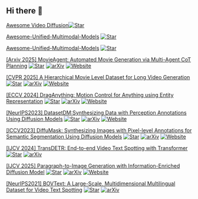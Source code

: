 ## Hi there 👋 

[Awesome Video Diffusion](https://github.com/showlab/Awesome-Video-Diffusion)[![Star](https://img.shields.io/github/stars/showlab/Awesome-Video-Diffusion.svg?style=social&label=Star)](https://github.com/showlab/Awesome-Video-Diffusion)

[Awesome-Unified-Multimodal-Models](https://github.com/showlab/Awesome-Unified-Multimodal-Models)   [![Star](https://img.shields.io/github/stars/showlab/Awesome-Unified-Multimodal-Models.svg?style=social&label=Star)](https://github.com/showlab/Awesome-Unified-Multimodal-Models)

[Awesome-Unified-Multimodal-Models](https://github.com/weijiawu/Awesome-Visual-Reinforcement-Learning)   [![Star](https://img.shields.io/github/stars/weijiawu/Awesome-Visual-Reinforcement-Learning.svg?style=social&label=Star)](https://github.com/weijiawu/Awesome-Visual-Reinforcement-Learning)



[[Arxiv 2025] MovieAgent: Automated Movie Generation via Multi-Agent CoT Planning](https://github.com/showlab/MovieAgent)  [![Star](https://img.shields.io/github/stars/showlab/MovieAgent.svg?style=social&label=Star)](https://github.com/showlab/MovieAgent) [![arXiv](https://img.shields.io/badge/arXiv-b31b1b.svg)](https://arxiv.org/abs/2503.07314) [![Website](https://img.shields.io/badge/Website-9cf)](https://weijiawu.github.io/MovieAgent/)

[[CVPR 2025] A Hierarchical Movie Level Dataset for Long Video Generation](https://github.com/showlab/MovieBench)  [![Star](https://img.shields.io/github/stars/showlab/MovieBench.svg?style=social&label=Star)](https://github.com/showlab/MovieBench) [![arXiv](https://img.shields.io/badge/arXiv-b31b1b.svg)](https://weijiawu.github.io/MovieBench/)  [![Website](https://img.shields.io/badge/Website-9cf)](https://weijiawu.github.io/MovieBench/)

[[ECCV 2024] DragAnything: Motion Control for Anything using Entity Representation](https://github.com/showlab/DragAnything)  [![Star](https://img.shields.io/github/stars/showlab/DragAnything.svg?style=social&label=Star)](https://github.com/showlab/DragAnything)  [![arXiv](https://img.shields.io/badge/arXiv-b31b1b.svg)](https://arxiv.org/abs/2403.07420)  [![Website](https://img.shields.io/badge/Website-9cf)](https://weijiawu.github.io/draganything_page/)


[[NeurIPS2023] DatasetDM:Synthesizing Data with Perception Annotations Using Diffusion Models](https://github.com/showlab/DatasetDM)  [![Star](https://img.shields.io/github/stars/showlab/DatasetDM.svg?style=social&label=Star)](https://github.com/showlab/DatasetDM)  [![arXiv](https://img.shields.io/badge/arXiv-b31b1b.svg)](https://arxiv.org/abs/2308.06160)  [![Website](https://img.shields.io/badge/Website-9cf)](https://weijiawu.github.io/DatasetDM_page/)

[[ICCV2023] DiffuMask: Synthesizing Images with Pixel-level Annotations for Semantic Segmentation Using Diffusion Models](https://github.com/weijiawu/DiffuMask)  [![Star](https://img.shields.io/github/stars/weijiawu/DiffuMask.svg?style=social&label=Star)](https://github.com/weijiawu/DiffuMask)  [![arXiv](https://img.shields.io/badge/arXiv-b31b1b.svg)](https://arxiv.org/abs/2303.11681)  [![Website](https://img.shields.io/badge/Website-9cf)](https://weijiawu.github.io/DiffusionMask/)
  
[[IJCV 2024] TransDETR: End-to-end Video Text Spotting with Transformer](https://github.com/weijiawu/TransDETR)  [![Star](https://img.shields.io/github/stars/weijiawu/TransDETR.svg?style=social&label=Star)](https://github.com/weijiawu/TransDETR)  [![arXiv](https://img.shields.io/badge/arXiv-b31b1b.svg)](https://arxiv.org/abs/2203.10539)

[[IJCV 2025] Paragraph-to-Image Generation with Information-Enriched Diffusion Model](https://github.com/weijiawu/ParaDiffusion)  [![Star](https://img.shields.io/github/stars/weijiawu/ParaDiffusion.svg?style=social&label=Star)](https://github.com/weijiawu/ParaDiffusion)  [![arXiv](https://img.shields.io/badge/arXiv-b31b1b.svg)](https://arxiv.org/abs/2311.14284)  [![Website](https://img.shields.io/badge/Website-9cf)](https://weijiawu.github.io/ParaDiffusionPage/)

[[NeurIPS2021] BOVText: A Large-Scale, Multidimensional Multilingual Dataset for Video Text Spotting](https://github.com/weijiawu/BOVText-Benchmark)  [![Star](https://img.shields.io/github/stars/weijiawu/BOVText-Benchmark.svg?style=social&label=Star)](https://github.com/weijiawu/BOVText-Benchmark)  [![arXiv](https://img.shields.io/badge/arXiv-b31b1b.svg)](https://arxiv.org/pdf/2112.04888)


<!--
**weijiawu/weijiawu** is a ✨ _special_ ✨ repository because its `README.md` (this file) appears on your GitHub profile.

Here are some ideas to get you started:

- 🔭 I’m currently working on ...
- 🌱 I’m currently learning ...
- 👯 I’m looking to collaborate on ...
- 🤔 I’m looking for help with ...
- 💬 Ask me about ...
- 📫 How to reach me: ...
- 😄 Pronouns: ...
- ⚡ Fun fact: ...
-->
